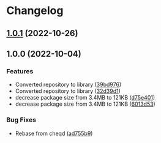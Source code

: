 # Changelog

## [1.0.1](https://github.com/cheqd/wallet-frontend-elements/compare/1.0.0...1.0.1) (2022-10-26)

## 1.0.0 (2022-10-04)


### Features

* Converted repository to library ([39bd976](https://github.com/cheqd/wallet-frontend-elements/commit/39bd9766f973993ea23d55d50fce50964d48f395))
* Converted repository to library ([32d39d1](https://github.com/cheqd/wallet-frontend-elements/commit/32d39d1312d283bfb6109673066b1493c774ae70))
* decrease package size from 3.4MB to 121KB ([d75e401](https://github.com/cheqd/wallet-frontend-elements/commit/d75e40178357c6a88caf5e98408d307265dcc1eb))
* decrease package size from 3.4MB to 121KB ([6013d53](https://github.com/cheqd/wallet-frontend-elements/commit/6013d5374bb422d048c83c180493e6e87e48db3c))


### Bug Fixes

* Rebase from cheqd ([ad755b9](https://github.com/cheqd/wallet-frontend-elements/commit/ad755b9429597fdc818f73722cf56d0768b0f1b1))
